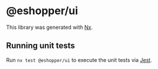 # @eshopper/ui

This library was generated with [Nx](https://nx.dev).

## Running unit tests

Run `nx test @eshopper/ui` to execute the unit tests via [Jest](https://jestjs.io).
